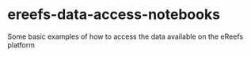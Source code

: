 # ereefs-data-access-notebooks
Some basic examples of how to access the data available on the eReefs platform
